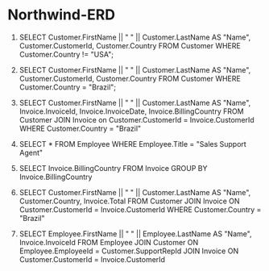 # Northwind-ERD


1. SELECT Customer.FirstName || " " || Customer.LastName AS "Name", Customer.CustomerId, Customer.Country  FROM Customer
WHERE Customer.Country != "USA";

2. SELECT Customer.FirstName || " " || Customer.LastName AS "Name", Customer.CustomerId, Customer.Country  FROM Customer
WHERE Customer.Country = "Brazil";

3. SELECT Customer.FirstName || " " || Customer.LastName AS "Name", Invoice.InvoiceId, Invoice.InvoiceDate, Invoice.BillingCountry  FROM Customer
JOIN Invoice on Customer.CustomerId = Invoice.CustomerId
WHERE Customer.Country = "Brazil"

4. SELECT * FROM Employee
WHERE Employee.Title = "Sales Support Agent"

5. SELECT Invoice.BillingCountry FROM Invoice
GROUP BY Invoice.BillingCountry

6. SELECT Customer.FirstName || " " || Customer.LastName AS "Name", Customer.Country, Invoice.Total  FROM Customer
JOIN Invoice ON Customer.CustomerId = Invoice.CustomerId
WHERE Customer.Country = "Brazil"

7. SELECT Employee.FirstName || " " || Employee.LastName AS "Name", Invoice.InvoiceId FROM Employee
JOIN Customer ON Employee.EmployeeId = Customer.SupportRepId
JOIN Invoice ON Customer.CustomerId = Invoice.CustomerId
